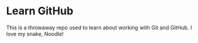 # Learn GitHub

This is a throwaway repo used to learn about working with Git and GitHub.
I love my snake, Noodle!
